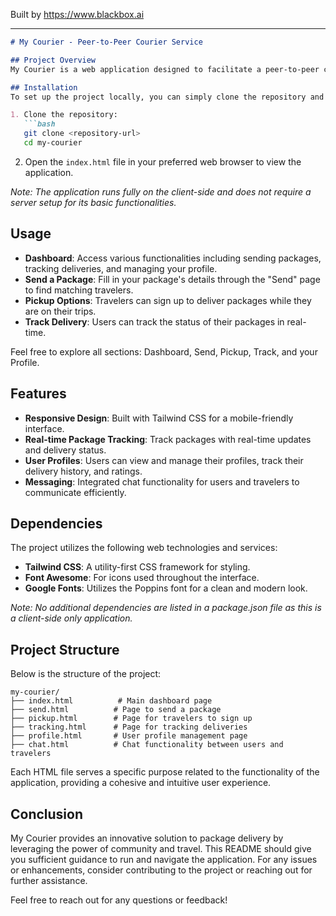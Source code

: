 
Built by https://www.blackbox.ai

---

```markdown
# My Courier - Peer-to-Peer Courier Service

## Project Overview
My Courier is a web application designed to facilitate a peer-to-peer courier service, connecting travelers with individuals looking to send packages. Users can send packages and find travelers willing to deliver them, thus offering a faster and often cheaper alternative to traditional courier services.

## Installation
To set up the project locally, you can simply clone the repository and open the `index.html` file in your web browser. Here are the steps:

1. Clone the repository:
   ```bash
   git clone <repository-url>
   cd my-courier
   ```

2. Open the `index.html` file in your preferred web browser to view the application.

*Note: The application runs fully on the client-side and does not require a server setup for its basic functionalities.*

## Usage
- **Dashboard**: Access various functionalities including sending packages, tracking deliveries, and managing your profile. 
- **Send a Package**: Fill in your package's details through the "Send" page to find matching travelers.
- **Pickup Options**: Travelers can sign up to deliver packages while they are on their trips.
- **Track Delivery**: Users can track the status of their packages in real-time.

Feel free to explore all sections: Dashboard, Send, Pickup, Track, and your Profile.

## Features
- **Responsive Design**: Built with Tailwind CSS for a mobile-friendly interface.
- **Real-time Package Tracking**: Track packages with real-time updates and delivery status.
- **User Profiles**: Users can view and manage their profiles, track their delivery history, and ratings.
- **Messaging**: Integrated chat functionality for users and travelers to communicate efficiently.

## Dependencies
The project utilizes the following web technologies and services:
- **Tailwind CSS**: A utility-first CSS framework for styling.
- **Font Awesome**: For icons used throughout the interface.
- **Google Fonts**: Utilizes the Poppins font for a clean and modern look.

*Note: No additional dependencies are listed in a package.json file as this is a client-side only application.*

## Project Structure
Below is the structure of the project:

```
my-courier/
├── index.html          # Main dashboard page
├── send.html          # Page to send a package
├── pickup.html        # Page for travelers to sign up
├── tracking.html      # Page for tracking deliveries
├── profile.html       # User profile management page
├── chat.html          # Chat functionality between users and travelers
```

Each HTML file serves a specific purpose related to the functionality of the application, providing a cohesive and intuitive user experience.

## Conclusion
My Courier provides an innovative solution to package delivery by leveraging the power of community and travel. This README should give you sufficient guidance to run and navigate the application. For any issues or enhancements, consider contributing to the project or reaching out for further assistance.

Feel free to reach out for any questions or feedback!
```